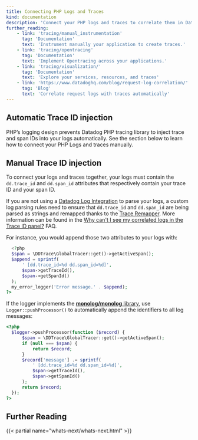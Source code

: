 ```yaml
---
title: Connecting PHP Logs and Traces
kind: documentation
description: 'Connect your PHP logs and traces to correlate them in Datadog.'
further_reading:
    - link: 'tracing/manual_instrumentation'
      tag: 'Documentation'
      text: 'Instrument manually your application to create traces.'
    - link: 'tracing/opentracing'
      tag: 'Documentation'
      text: 'Implement Opentracing across your applications.'
    - link: 'tracing/visualization/'
      tag: 'Documentation'
      text: 'Explore your services, resources, and traces'
    - link: 'https://www.datadoghq.com/blog/request-log-correlation/'
      tag: 'Blog'
      text: 'Correlate request logs with traces automatically'
---
```


## Automatic Trace ID injection

PHP’s logging design prevents Datadog PHP tracing library to inject trace and span IDs into your logs automatically. See the section below to learn how to connect your PHP Logs and traces manually.

## Manual Trace ID injection

To connect your logs and traces together, your logs must contain the `dd.trace_id` and `dd.span_id` attributes that respectively contain your trace ID and your span ID.

If you are not using a [Datadog Log Integration][1] to parse your logs, a custom log parsing rules need to ensure that `dd.trace_id` and `dd.span_id` are being parsed as strings and remapped thanks to the [Trace Remapper][2]. More information can be found in the [Why can't I see my correlated logs in the Trace ID panel?][3] FAQ.

For instance, you would append those two attributes to your logs with:

```php
  <?php
  $span = \DDTrace\GlobalTracer::get()->getActiveSpan();
  $append = sprintf(
      ' [dd.trace_id=%d dd.span_id=%d]',
      $span->getTraceId(),
      $span->getSpanId()
  );
  my_error_logger('Error message.' . $append);
?>
```

If the logger implements the [**monolog/monolog** library][4], use `Logger::pushProcessor()` to automatically append the identifiers to all log messages:

```php
<?php
  $logger->pushProcessor(function ($record) {
      $span = \DDTrace\GlobalTracer::get()->getActiveSpan();
      if (null === $span) {
          return $record;
      }
      $record['message'] .= sprintf(
          ' [dd.trace_id=%d dd.span_id=%d]',
          $span->getTraceId(),
          $span->getSpanId()
      );
      return $record;
  });
?>
```

## Further Reading

{{< partial name="whats-next/whats-next.html" >}}

[1]: /logs/log_collection/php
[2]: /logs/processing/processors/#trace-remapper
[3]: /tracing/faq/why-cant-i-see-my-correlated-logs-in-the-trace-id-panel/?tab=custom
[4]: https://github.com/Seldaek/monolog
